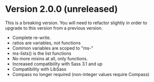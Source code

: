 # Version 2.0.0 (unreleased)
  
  This is a breaking version. You will need to refactor slightly in order to upgrade to this version from a previous version.

  * Complete re-write.
  * ratios are variables, not functions
  * Common variables are scoped to "ms-"
  * ms-lists() is the list functions
  * No more mixins at all, only functions.
  * Increased compatibility with Sass 3.1 and up
  * Compatibility with LibSass
  * Compass no longer required (non-integer values require Compass)